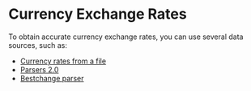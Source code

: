 # Currency Exchange Rates

To obtain accurate currency exchange rates, you can use several data sources, such as:

* [Currency rates from a file](https://premium.gitbook.io/main/en/navigaciya/kursy-valyut/kursy-valyut-iz-faila)
* [Parsers 2.0](https://premium.gitbook.io/main/en/navigaciya/kursy-valyut/parsery-2.0-parser-kursov-valyut)
* [Bestchange parser](https://premium.gitbook.io/main/en/navigaciya/kursy-valyut/bestchange-parser)